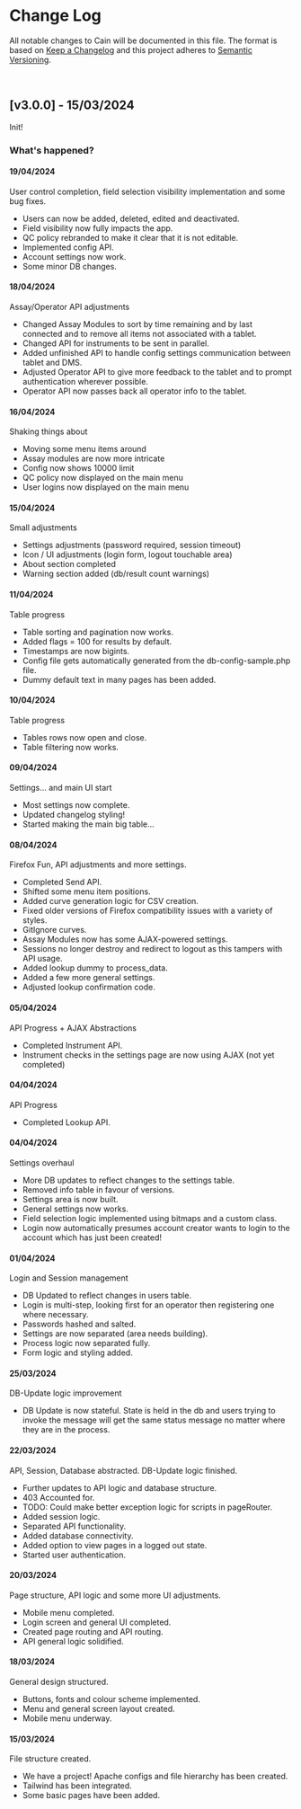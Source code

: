 # Change Log

All notable changes to Cain will be documented in this file.
The format is based on [Keep a Changelog](http://keepachangelog.com/)
and this project adheres to [Semantic Versioning](http://semver.org/).

&nbsp;

## [v3.0.0] - 15/03/2024

Init!

### What's happened?

#### 19/04/2024

User control completion, field selection visibility implementation and some bug fixes.

-   Users can now be added, deleted, edited and deactivated.
-   Field visibility now fully impacts the app.
-   QC policy rebranded to make it clear that it is not editable.
-   Implemented config API.
-   Account settings now work.
-   Some minor DB changes.

#### 18/04/2024

Assay/Operator API adjustments

-   Changed Assay Modules to sort by time remaining and by last connected and to remove all items not associated with a tablet.
-   Changed API for instruments to be sent in parallel.
-   Added unfinished API to handle config settings communication between tablet and DMS.
-   Adjusted Operator API to give more feedback to the tablet and to prompt authentication wherever possible.
-   Operator API now passes back all operator info to the tablet.

#### 16/04/2024

Shaking things about

-   Moving some menu items around
-   Assay modules are now more intricate
-   Config now shows 10000 limit
-   QC policy now displayed on the main menu
-   User logins now displayed on the main menu

#### 15/04/2024

Small adjustments

-   Settings adjustments (password required, session timeout)
-   Icon / UI adjustments (login form, logout touchable area)
-   About section completed
-   Warning section added (db/result count warnings)

#### 11/04/2024

Table progress

-   Table sorting and pagination now works.
-   Added flags = 100 for results by default.
-   Timestamps are now bigints.
-   Config file gets automatically generated from the db-config-sample.php file.
-   Dummy default text in many pages has been added.

#### 10/04/2024

Table progress

-   Tables rows now open and close.
-   Table filtering now works.

#### 09/04/2024

Settings... and main UI start

-   Most settings now complete.
-   Updated changelog styling!
-   Started making the main big table...

#### 08/04/2024

Firefox Fun, API adjustments and more settings.

-   Completed Send API.
-   Shifted some menu item positions.
-   Added curve generation logic for CSV creation.
-   Fixed older versions of Firefox compatibility issues with a variety of styles.
-   GitIgnore curves.
-   Assay Modules now has some AJAX-powered settings.
-   Sessions no longer destroy and redirect to logout as this tampers with API usage.
-   Added lookup dummy to process_data.
-   Added a few more general settings.
-   Adjusted lookup confirmation code.

#### 05/04/2024

API Progress + AJAX Abstractions

-   Completed Instrument API.
-   Instrument checks in the settings page are now using AJAX (not yet completed)

#### 04/04/2024

API Progress

-   Completed Lookup API.

#### 04/04/2024

Settings overhaul

-   More DB updates to reflect changes to the settings table.
-   Removed info table in favour of versions.
-   Settings area is now built.
-   General settings now works.
-   Field selection logic implemented using bitmaps and a custom class.
-   Login now automatically presumes account creator wants to login to the account which has just been created!

#### 01/04/2024

Login and Session management

-   DB Updated to reflect changes in users table.
-   Login is multi-step, looking first for an operator then registering one where necessary.
-   Passwords hashed and salted.
-   Settings are now separated (area needs building).
-   Process logic now separated fully.
-   Form logic and styling added.

#### 25/03/2024

DB-Update logic improvement

-   DB Update is now stateful. State is held in the db and users trying to invoke the message will get the same status message no matter where they are in the process.

#### 22/03/2024

API, Session, Database abstracted. DB-Update logic finished.

-   Further updates to API logic and database structure.
-   403 Accounted for.
-   TODO: Could make better exception logic for scripts in pageRouter.
-   Added session logic.
-   Separated API functionality.
-   Added database connectivity.
-   Added option to view pages in a logged out state.
-   Started user authentication.

#### 20/03/2024

Page structure, API logic and some more UI adjustments.

-   Mobile menu completed.
-   Login screen and general UI completed.
-   Created page routing and API routing.
-   API general logic solidified.

#### 18/03/2024

General design structured.

-   Buttons, fonts and colour scheme implemented.
-   Menu and general screen layout created.
-   Mobile menu underway.

#### 15/03/2024

File structure created.

-   We have a project! Apache configs and file hierarchy has been created.
-   Tailwind has been integrated.
-   Some basic pages have been added.
